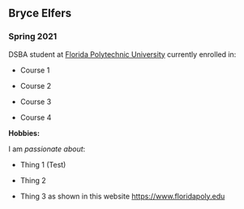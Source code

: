 ## Bryce Elfers

### Spring 2021 

DSBA student at [Florida Polytechnic University](https://www.floridapoly.edu) currently enrolled in: 

- Course 1

- Course 2

- Course 3

- Course 4

**Hobbies:**

I am _passionate about_: 

- Thing 1 (Test)

- Thing 2

- Thing 3 as shown in this website <https://www.floridapoly.edu>
